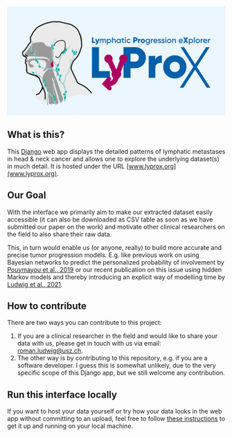 ![img](./core/static/github-social-card.png)


## What is this?

This [Django](https://www.djangoproject.com/) web app displays the detailed patterns of lymphatic metastases in head & neck cancer and allows one to explore the underlying dataset(s) in much detail. It is hosted under the URL [www.lyprox.org](www.lyprox.org).


## Our Goal

With the interface we primarily aim to make our extracted dataset easily accessible (it can also be downloaded as CSV table as soon as we have submitted our paper on the work) and motivate other clinical researchers on the field to also share their raw data.

This, in turn would enable us (or anyone, really) to build more accurate and precise tumor progression models. E.g. like previous work on using Bayesian networks to predict the personalized probability of involvement by [Pouymayou et al., 2019](https://doi.org/10.1088/1361-6560/ab2a18) or our recent publication on this issue using hidden Markov models and thereby introducing an explicit way of modelling time by [Ludwig et al., 2021](https://doi.org/10.1038/s41598-021-91544-1).


## How to contribute

There are two ways you can contribute to this project:

1. If you are a clinical researcher in the field and would like to share your data with us, please get in touch with us via email: [roman.ludwig@usz.ch](mailto:roman.ludwig@usz.ch).
2. The other way is by contributing to this repository, e.g. if you are a software developer. I guess this is somewhat unlikely, due to the very specific scope of this Django app, but we still welcome any contribution.


## Run this interface locally

If you want to host your data yourself or try how your data looks in the web app without committing to an upload, feel free to follow [these instructions](run-local.md) to get it up and running on your local machine.